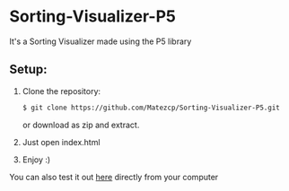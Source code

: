 # Sorting-Visualizer-P5

It's a Sorting Visualizer made using the P5 library

Setup:
---------------------------  
1. Clone the repository:

   ```bash
   $ git clone https://github.com/Matezcp/Sorting-Visualizer-P5.git
   ```

   or download as zip and extract.
2. Just open index.html
6. Enjoy :)

You can also test it out [here](https://matezcp.github.io/Sorting-Visualizer-P5/) directly from your computer
